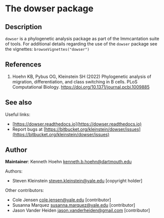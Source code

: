 # The dowser package

Description
--------------------

`dowser` is a phylogenetic analysis package as part of the Immcantation suite of tools.
For additional details regarding the use of the `dowser` package see the 
vignettes:
`browseVignettes("dowser")`






References
-------------------


1. Hoehn KB, Pybus OG, Kleinstein SH (2022) Phylogenetic analysis of 
migration, differentiation, and class switching in B cells.
PLoS Computational Biology. https://doi.org/10.1371/journal.pcbi.1009885





See also
-------------------

Useful links:

+  [https://dowser.readthedocs.io](https://dowser.readthedocs.io)
+  Report bugs at [https://bitbucket.org/kleinstein/dowser/issues](https://bitbucket.org/kleinstein/dowser/issues)





Author
-------------------

**Maintainer**: Kenneth Hoehn [kenneth.b.hoehn@dartmouth.edu](kenneth.b.hoehn@dartmouth.edu)

Authors:

+  Steven Kleinstein [steven.kleinstein@yale.edu](steven.kleinstein@yale.edu) [copyright holder]


Other contributors:

+  Cole Jensen [cole.jensen@yale.edu](cole.jensen@yale.edu) [contributor]
+  Susanna Marquez [susanna.marquez@yale.edu](susanna.marquez@yale.edu) [contributor]
+  Jason Vander Heiden [jason.vanderheiden@gmail.com](jason.vanderheiden@gmail.com) [contributor]





